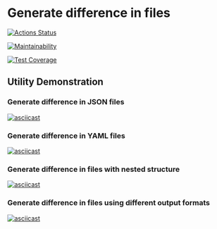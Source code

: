 # Generate difference in files

[![Actions Status](https://github.com/hidoshik/frontend-project-46/actions/workflows/hexlet-check.yml/badge.svg)](https://github.com/hidoshik/frontend-project-46/actions)

[![Maintainability](https://api.codeclimate.com/v1/badges/63d84e05f869ea753665/maintainability)](https://codeclimate.com/github/hidoshik/frontend-project-46/maintainability)

[![Test Coverage](https://api.codeclimate.com/v1/badges/63d84e05f869ea753665/test_coverage)](https://codeclimate.com/github/hidoshik/frontend-project-46/test_coverage)

## Utility Demonstration
### Generate difference in JSON files
[![asciicast](https://asciinema.org/a/YXQmwIAKWubuILciojaTUvITG.svg)](https://asciinema.org/a/YXQmwIAKWubuILciojaTUvITG)
### Generate difference in YAML files
[![asciicast](https://asciinema.org/a/ntJsInfFMpen0QtaGpELPyaZr.svg)](https://asciinema.org/a/ntJsInfFMpen0QtaGpELPyaZr)
### Generate difference in files with nested structure
[![asciicast](https://asciinema.org/a/yzv8DoqVekcN30jgA4mnV93lo.svg)](https://asciinema.org/a/yzv8DoqVekcN30jgA4mnV93lo)
### Generate difference in files using different output formats
[![asciicast](https://asciinema.org/a/R2j0OIe6yCuaiTckYkDN9hZC5.svg)](https://asciinema.org/a/R2j0OIe6yCuaiTckYkDN9hZC5)